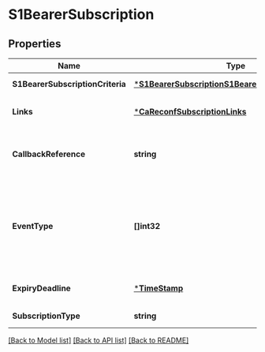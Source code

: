 # S1BearerSubscription

## Properties
Name | Type | Description | Notes
------------ | ------------- | ------------- | -------------
**S1BearerSubscriptionCriteria** | [***S1BearerSubscriptionS1BearerSubscriptionCriteria**](S1BearerSubscription_S1BearerSubscriptionCriteria.md) |  | [default to null]
**Links** | [***CaReconfSubscriptionLinks**](CaReconfSubscription__links.md) |  | [optional] [default to null]
**CallbackReference** | **string** | URI selected by the service consumer, to receive notifications on the subscribed RNIS information. This shall be included in the request and response. | [default to null]
**EventType** | **[]int32** | Description of the subscribed event. The event is included both in the request and in the response. \\nFor the eventType, the following values are currently defined: &lt;p&gt;0 &#x3D; RESERVED. &lt;p&gt;1 &#x3D; S1_BEARER_ESTABLISH. &lt;p&gt;2 &#x3D; S1_BEARER_MODIFY. &lt;p&gt;3 &#x3D; S1_BEARER_RELEASE. | [default to null]
**ExpiryDeadline** | [***TimeStamp**](TimeStamp.md) |  | [optional] [default to null]
**SubscriptionType** | **string** | Shall be set to \&quot;S1BearerSubscription\&quot;. | [default to null]

[[Back to Model list]](../README.md#documentation-for-models) [[Back to API list]](../README.md#documentation-for-api-endpoints) [[Back to README]](../README.md)



